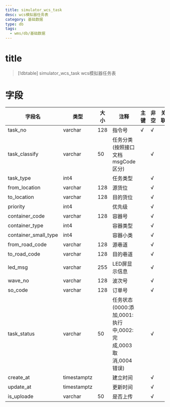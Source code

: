 ```yaml
---
title: simulator_wcs_task
desc: wcs模拟器任务表
category: 基础数据
type: db
tags:
  - wms/db/基础数据
---
```


# title
>[!dbtable] simulator_wcs_task
> wcs模拟器任务表

# 字段
| 字段名 | 类型 | 大小 | 注释 | 主键 | 非空 | 关联 |
| --- | --- | --- | --- | --- | --- | --- |
| task_no | varchar | 128 | 指令号 | √ | √ |  |
| task_classify | varchar | 50 | 任务分类(按照接口文档msgCode区分) |  | √ |  |
| task_type | int4 |  | 任务类型 |  | √ |  |
| from_location | varchar | 128 | 源货位 |  | √ |  |
| to_location | varchar | 128 | 目的货位 |  | √ |  |
| priority | int4 |  | 优先级 |  | √ |  |
| container_code | varchar | 128 | 容器号 |  | √ |  |
| container_type | int4 |  | 容器类型 |  | √ |  |
| container_small_type | int4 |  | 容器小类 |  | √ |  |
| from_road_code | varchar | 128 | 源巷道 |  | √ |  |
| to_road_code | varchar | 128 | 目的巷道 |  | √ |  |
| led_msg | varchar | 255 | LED屏显示信息 |  | √ |  |
| wave_no | varchar | 128 | 波次号 |  | √ |  |
| so_code | varchar | 128 | 订单号 |  | √ |  |
| task_status | varchar | 50 | 任务状态(0000:添加,0001:执行中,0002:完成,0003取消,0004错误) |  | √ |  |
| create_at | timestamptz |  | 建立时间 |  | √ |  |
| update_at | timestamptz |  | 更新时间 |  | √ |  |
| is_uploade | varchar | 50 | 是否上传 |  | √ |  |

